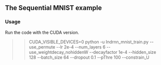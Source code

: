 ## The Sequential MNIST example  
### Usage
Run the code with the CUDA version.  

>> CUDA_VISIBLE_DEVICES=0 python -u Indrnn_mnist_train.py --use_permute --lr 2e-4 --num_layers 6 --use_weightdecay_nohiddenW --decayfactor 1e-4 --hidden_size 128 --batch_size 64 --dropout 0.1 --pThre 100 --constrain_U  
 
